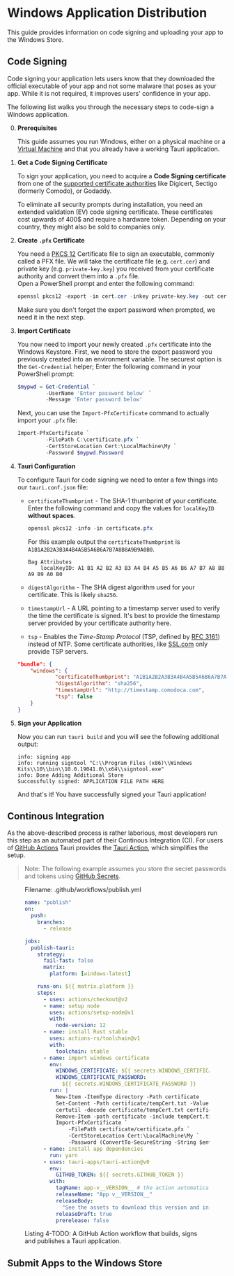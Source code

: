 # Windows Application Distribution

This guide provides information on code signing and uploading your app
to the Windows Store.

## Code Signing

Code signing your application lets users know that they downloaded the
official executable of your app and not some malware that poses as
your app. While it is not required, it improves users' confidence in
your app.

The following list walks you through the necessary steps to code-sign
a Windows application.

0. **Prerequisites**

   This guide assumes you run Windows, either on a physical machine or
   a [Virtual Machine] and that you already have a working Tauri
   application.

1. **Get a Code Signing Certificate**

   To sign your application, you need to acquire a **Code Signing
   certificate** from one of the [supported certificate authorities]
   like Digicert, Sectigo (formerly Comodo), or Godaddy.

   To eliminate all security prompts during installation, you need an
   extended validation (EV) code signing certificate. These
   certificates cost upwards of 400$ and require a hardware token.
   Depending on your country, they might also be sold to companies
   only.

2. **Create `.pfx` Certificate**

   You need a [PKCS 12] Certificate file to sign an executable,
   commonly called a PFX file. We will take the certificate file (e.g.
   `cert.cer`) and private key (e.g. `private-key.key`) you received
   from your certificate authority and convert them into a `.pfx`
   file. <br> Open a PowerShell prompt and enter the following
   command:

   ```powershell
   openssl pkcs12 -export -in cert.cer -inkey private-key.key -out certificate.pfx
   ```

   Make sure you don't forget the export password when prompted, we
   need it in the next step.

3. **Import Certificate**

   You now need to import your newly created `.pfx` certificate into
   the Windows Keystore. First, we need to store the export password
   you previously created into an environment variable. The securest
   option is the `Get-Credential` helper; Enter the following command
   in your PowerShell prompt:

   ```powershell
   $mypwd = Get-Credential `
            -UserName 'Enter password below' `
            -Message 'Enter password below'
   ```

   Next, you can use the `Import-PfxCertificate` command to actually
   import your `.pfx` file:

   ```powershell
   Import-PfxCertificate `
            -FilePath C:\certificate.pfx `
            -CertStoreLocation Cert:\LocalMachine\My `
            -Password $mypwd.Password
   ```

4. **Tauri Configuration**

   To configure Tauri for code signing we need to enter a few things
   into our `tauri.conf.json` file:

   - `certificateThumbprint` - The SHA-1 thumbprint of your
     certificate. Enter the following command and copy the values for
     `localKeyID` **without spaces**.

     ```powershell
     openssl pkcs12 -info -in certificate.pfx
     ```

     For this example output the `certificateThumbprint` is <br>
     `A1B1A2B2A3B3A4B4A5B5A6B6A7B7A8B8A9B9A0B0`.

     ```text
     Bag Attributes
         localKeyID: A1 B1 A2 B2 A3 B3 A4 B4 A5 B5 A6 B6 A7 B7 A8 B8 A9 B9 A0 B0
     ```

   - `digestAlgorithm` - The SHA digest algorithm used for your
     certificate. This is likely `sha256`.
   - `timestampUrl` - A URL pointing to a timestamp server used to
     verify the time the certificate is signed. It's best to provide
     the timestamp server provided by your certificate authority here.
   - `tsp` - Enables the _Time-Stamp Protocol_ (TSP, defined by [RFC
     3161]) instead of NTP. Some certificate authorities, like
     [SSL.com] only provide TSP servers.

   ```json
   "bundle": {
       "windows": {
               "certificateThumbprint": "A1B1A2B2A3B3A4B4A5B5A6B6A7B7A8B8A9B9A0B0",
               "digestAlgorithm": "sha256",
               "timestampUrl": "http://timestamp.comodoca.com",
               "tsp": false
       }
   }
   ```

5. **Sign your Application**

   Now you can run `tauri build` and you will see the following
   additional output:

   ```text
   info: signing app
   info: running signtool "C:\\Program Files (x86)\\Windows Kits\\10\\bin\\10.0.19041.0\\x64\\signtool.exe"
   info: Done Adding Additional Store
   Successfully signed: APPLICATION FILE PATH HERE
   ```

   And that's it! You have successfully signed your Tauri application!

## Continous Integration

As the above-described process is rather laborious, most developers
run this step as an automated part of their Continous Integration
(CI). For users of [GitHub Actions] Tauri provides the [Tauri Action],
which simplifies the setup.

> Note: The following example assumes you store the secret passwords
> and tokens using [GitHub Secrets].

<figure>

Filename: .github/workflows/publish.yml

```yaml
name: "publish"
on:
  push:
    branches:
      - release

jobs:
  publish-tauri:
    strategy:
      fail-fast: false
      matrix:
        platform: [windows-latest]

    runs-on: ${{ matrix.platform }}
    steps:
      - uses: actions/checkout@v2
      - name: setup node
        uses: actions/setup-node@v1
        with:
          node-version: 12
      - name: install Rust stable
        uses: actions-rs/toolchain@v1
        with:
          toolchain: stable
      - name: import windows certificate
        env:
          WINDOWS_CERTIFICATE: ${{ secrets.WINDOWS_CERTIFICATE }}
          WINDOWS_CERTIFICATE_PASSWORD:
            ${{ secrets.WINDOWS_CERTIFICATE_PASSWORD }}
        run: |
          New-Item -ItemType directory -Path certificate
          Set-Content -Path certificate/tempCert.txt -Value $env:WINDOWS_CERTIFICATE
          certutil -decode certificate/tempCert.txt certificate/certificate.pfx
          Remove-Item -path certificate -include tempCert.txt
          Import-PfxCertificate `
              -FilePath certificate/certificate.pfx `
              -CertStoreLocation Cert:\LocalMachine\My `
              -Password (ConvertTo-SecureString -String $env:WINDOWS_CERTIFICATE_PASSWORD -Force -AsPlainText)
      - name: install app dependencies
        run: yarn
      - uses: tauri-apps/tauri-action@v0
        env:
          GITHUB_TOKEN: ${{ secrets.GITHUB_TOKEN }}
        with:
          tagName: app-v__VERSION__ # the action automatically replaces \_\_VERSION\_\_ with the app version
          releaseName: "App v__VERSION__"
          releaseBody:
            "See the assets to download this version and install."
          releaseDraft: true
          prerelease: false
```

<figcaption>Listing 4-TODO: A GitHub Action workflow that builds, signs and publishes a Tauri application.</figcaption>
</figure>

## Submit Apps to the Windows Store

[pkcs 12]: https://en.wikipedia.org/wiki/PKCS_12
[rfc 3161]: https://datatracker.ietf.org/doc/html/rfc3161
[ssl.com]: https://www.ssl.com/
[github actions]: https://github.com/features/actions
[tauri action]: https://github.com/tauri-apps/tauri-action
[github secrets]:
  https://docs.github.com/en/actions/reference/encrypted-secrets
[supported certificate authorities]:
  https://docs.microsoft.com/en-us/windows-hardware/drivers/dashboard/get-a-code-signing-certificate#extended-validation-code-signing-certificates
[virtual machine]: ../development/vms.md
